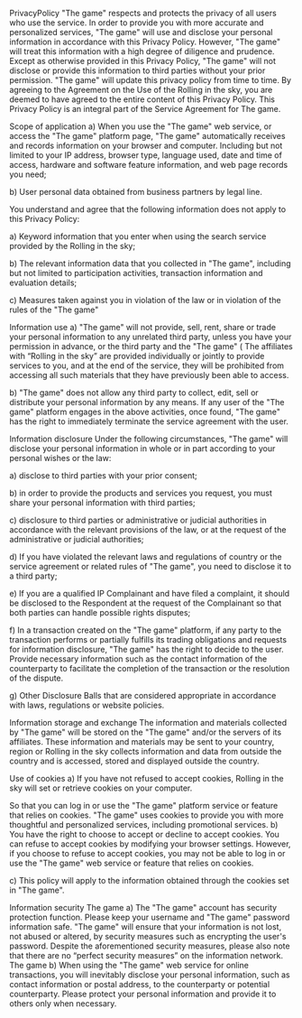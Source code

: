 PrivacyPolicy
"The game" respects and protects the privacy of all users who use the service. In order to provide you with more accurate and personalized services, "The game" will use and disclose your personal information in accordance with this Privacy Policy. However, "The game" will treat this information with a high degree of diligence and prudence. Except as otherwise provided in this Privacy Policy, "The game" will not disclose or provide this information to third parties without your prior permission. "The game" will update this privacy policy from time to time. By agreeing to the Agreement on the Use of the Rolling in the sky, you are deemed to have agreed to the entire content of this Privacy Policy. This Privacy Policy is an integral part of the Service Agreement for The game.

Scope of application
a) When you use the "The game" web service, or access the "The game" platform page, "The game" automatically receives and records information on your browser and computer. Including but not limited to your IP address, browser type, language used, date and time of access, hardware and software feature information, and web page records you need;

b) User personal data obtained from business partners by legal line.

You understand and agree that the following information does not apply to this Privacy Policy:

a) Keyword information that you enter when using the search service provided by the Rolling in the sky;

b) The relevant information data that you collected in "The game", including but not limited to participation activities, transaction information and evaluation details;

c) Measures taken against you in violation of the law or in violation of the rules of the "The game" 

Information use
a) "The game" will not provide, sell, rent, share or trade your personal information to any unrelated third party, unless you have your permission in advance, or the third party and the "The game" ( The affiliates with “Rolling in the sky” are provided individually or jointly to provide services to you, and at the end of the service, they will be prohibited from accessing all such materials that they have previously been able to access.

b) "The game" does not allow any third party to collect, edit, sell or distribute your personal information by any means. If any user of the "The game" platform engages in the above activities, once found, "The game" has the right to immediately terminate the service agreement with the user.

Information disclosure
Under the following circumstances, "The game" will disclose your personal information in whole or in part according to your personal wishes or the law:

a) disclose to third parties with your prior consent;

b) in order to provide the products and services you request, you must share your personal information with third parties;

c) disclosure to third parties or administrative or judicial authorities in accordance with the relevant provisions of the law, or at the request of the administrative or judicial authorities;

d) If you have violated the relevant laws and regulations of country or the service agreement or related rules of "The game", you need to disclose it to a third party;

e) If you are a qualified IP Complainant and have filed a complaint, it should be disclosed to the Respondent at the request of the Complainant so that both parties can handle possible rights disputes;

f) In a transaction created on the "The game" platform, if any party to the transaction performs or partially fulfills its trading obligations and requests for information disclosure, "The game" has the right to decide to the user. Provide necessary information such as the contact information of the counterparty to facilitate the completion of the transaction or the resolution of the dispute.

g) Other Disclosure Balls that are considered appropriate in accordance with laws, regulations or website policies.

Information storage and exchange
The information and materials collected by "The game" will be stored on the "The game" and/or the servers of its affiliates. These information and materials may be sent to your country, region or Rolling in the sky collects information and data from outside the country and is accessed, stored and displayed outside the country.

Use of cookies
a) If you have not refused to accept cookies, Rolling in the sky will set or retrieve cookies on your computer.

So that you can log in or use the "The game" platform service or feature that relies on cookies. "The game" uses cookies to provide you with more thoughtful and personalized services, including promotional services. b) You have the right to choose to accept or decline to accept cookies. You can refuse to accept cookies by modifying your browser settings. However, if you choose to refuse to accept cookies, you may not be able to log in or use the "The game" web service or feature that relies on cookies.

c) This policy will apply to the information obtained through the cookies set in "The game".

Information security
The game a) The "The game" account has security protection function. Please keep your username and "The game" password information safe. "The game" will ensure that your information is not lost, not abused or altered, by security measures such as encrypting the user's password. Despite the aforementioned security measures, please also note that there are no “perfect security measures” on the information network.  The game b) When using the "The game" web service for online transactions, you will inevitably disclose your personal information, such as contact information or postal address, to the counterparty or potential counterparty. Please protect your personal information and provide it to others only when necessary.
